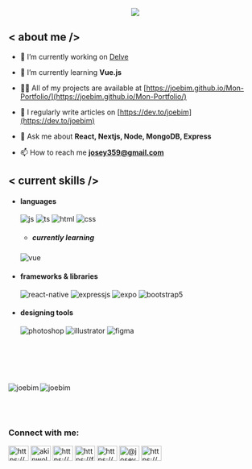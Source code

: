 <p align = center ><img src="https://i.imgur.com/TtHp1U6.png"> </p>

<div>

<h2> < about me /></h2>
  
- 🔭 I’m currently working on [Delve](delve.fun)

- 🌱 I’m currently learning **Vue.js**

- 👨‍💻 All of my projects are available at [https://joebim.github.io/Mon-Portfolio/](https://joebim.github.io/Mon-Portfolio/)

- 📝 I regularly write articles on [https://dev.to/joebim](https://dev.to/joebim)

- 💬 Ask me about **React, Nextjs, Node, MongoDB, Express**

- 📫 How to reach me **josey359@gmail.com**
  
<h2> < current skills /> </h2>
  
- <h4> languages </h4>
  <img src = "https://img.shields.io/badge/JavaScript-323330?style=for-the-badge&logo=javascript&logoColor=F7DF1E" alt = "js" />
  <img src = "https://img.shields.io/badge/TypeScript-007ACC?style=for-the-badge&logo=typescript&logoColor=white" alt = "ts" />
  <img src = "https://img.shields.io/badge/HTML5-E34F26?style=for-the-badge&logo=html5&logoColor=white" alt = "html" />
  <img src = "https://img.shields.io/badge/CSS3-1572B6?style=for-the-badge&logo=css3&logoColor=white" alt = "css" />
  
  - <h5> currently learning </h5>
   <img src = "https://img.shields.io/badge/Vue-grey?style=Vue&logo=Vue.js" alt = "vue" />
  
- <h4> frameworks & libraries </h4>
  <img src = "https://img.shields.io/badge/react_native-%2320232a.svg?style=for-the-badge&logo=react&logoColor=%2361DAFB" alt = "react-native" />
  <img src = "https://img.shields.io/badge/express.js-%23404d59.svg?style=for-the-badge&logo=express&logoColor=%2361DAFB" alt = "expressjs" />
  <img src = "https://img.shields.io/badge/expo-1C1E24?style=for-the-badge&logo=expo&logoColor=#D04A37" alt = "expo" />
  <img src = "https://img.shields.io/badge/bootstrap-%23563D7C.svg?style=for-the-badge&logo=bootstrap&logoColor=white" alt = "bootstrap5" />
  
- <h4> designing tools </h4>
  <img src = "https://img.shields.io/badge/adobe%20photoshop-%2331A8FF.svg?style=for-the-badge&logo=adobe%20photoshop&logoColor=white" alt = "photoshop" />
  <img src = "https://img.shields.io/badge/adobe%20illustrator-%23FF9A00.svg?style=for-the-badge&logo=adobe%20illustrator&logoColor=white" alt = "illustrator" />
  <img src = "https://img.shields.io/badge/figma-%23F24E1E.svg?style=for-the-badge&logo=figma&logoColor=white" alt = "figma" />
  </div>

<br>
<br>
<br>
<br>
<div>
  <p><img align="left" src="https://github-readme-streak-stats.herokuapp.com/?user=joebim&" alt="joebim" /></p>
   <p><img align="center" src="https://github-readme-stats.vercel.app/api/top-langs?username=joebim&show_icons=true&locale=en&layout=compact" alt="joebim" /></p>
</div>


<br>
<br>
<h3 align="left">Connect with me:</h3>
<p align="left">
<a href="https://dev.to/https://dev.to/joebim" target="blank"><img align="center" src="https://raw.githubusercontent.com/rahuldkjain/github-profile-readme-generator/master/src/images/icons/Social/devto.svg" alt="https://dev.to/joebim" height="30" width="40" /></a>
<a href="https://twitter.com/akinwole_joseph" target="blank"><img align="center" src="https://raw.githubusercontent.com/rahuldkjain/github-profile-readme-generator/master/src/images/icons/Social/twitter.svg" alt="akinwole_joseph" height="30" width="40" /></a>
<a href="https://linkedin.com/in/https://www.linkedin.com/in/joseph-akinwole-71415a198/" target="blank"><img align="center" src="https://raw.githubusercontent.com/rahuldkjain/github-profile-readme-generator/master/src/images/icons/Social/linked-in-alt.svg" alt="https://www.linkedin.com/in/joseph-akinwole-71415a198/" height="30" width="40" /></a>
<a href="https://fb.com/https://facebook.com/joseph.akinwole.7/" target="blank"><img align="center" src="https://raw.githubusercontent.com/rahuldkjain/github-profile-readme-generator/master/src/images/icons/Social/facebook.svg" alt="https://facebook.com/joseph.akinwole.7/" height="30" width="40" /></a>
<a href="https://instagram.com/https://www.instagram.com/josephakinwole/" target="blank"><img align="center" src="https://raw.githubusercontent.com/rahuldkjain/github-profile-readme-generator/master/src/images/icons/Social/instagram.svg" alt="https://www.instagram.com/josephakinwole/" height="30" width="40" /></a>
<a href="https://medium.com/@josey359" target="blank"><img align="center" src="https://raw.githubusercontent.com/rahuldkjain/github-profile-readme-generator/master/src/images/icons/Social/medium.svg" alt="@josey359" height="30" width="40" /></a>
<a href="/https://media.rss.com/the-future-of-fashion/feed.xml" target="blank"><img align="center" src="https://raw.githubusercontent.com/rahuldkjain/github-profile-readme-generator/master/src/images/icons/Social/rss.svg" alt="https://media.rss.com/the-future-of-fashion/feed.xml" height="30" width="40" /></a>
</p>

